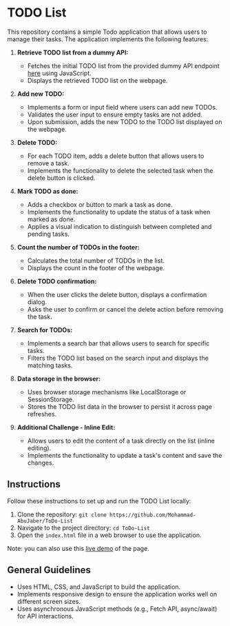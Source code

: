 # TODO List

This repository contains a simple Todo application that allows users to manage their tasks. The application implements
the following features:

1. **Retrieve TODO list from a dummy API:**
    - Fetches the initial TODO list from the provided dummy API endpoint [here](https://dummyjson.com/todos) using
      JavaScript.
    - Displays the retrieved TODO list on the webpage.

2. **Add new TODO:**
    - Implements a form or input field where users can add new TODOs.
    - Validates the user input to ensure empty tasks are not added.
    - Upon submission, adds the new TODO to the TODO list displayed on the webpage.

3. **Delete TODO:**
    - For each TODO item, adds a delete button that allows users to remove a task.
    - Implements the functionality to delete the selected task when the delete button is clicked.

4. **Mark TODO as done:**
    - Adds a checkbox or button to mark a task as done.
    - Implements the functionality to update the status of a task when marked as done.
    - Applies a visual indication to distinguish between completed and pending tasks.

5. **Count the number of TODOs in the footer:**
    - Calculates the total number of TODOs in the list.
    - Displays the count in the footer of the webpage.

6. **Delete TODO confirmation:**
    - When the user clicks the delete button, displays a confirmation dialog.
    - Asks the user to confirm or cancel the delete action before removing the task.

7. **Search for TODOs:**
    - Implements a search bar that allows users to search for specific tasks.
    - Filters the TODO list based on the search input and displays the matching tasks.

8. **Data storage in the browser:**
    - Uses browser storage mechanisms like LocalStorage or SessionStorage.
    - Stores the TODO list data in the browser to persist it across page refreshes.

9. **Additional Challenge - Inline Edit:**
    - Allows users to edit the content of a task directly on the list (inline editing).
    - Implements the functionality to update a task's content and save the changes.

## Instructions

Follow these instructions to set up and run the TODO List locally:

1. Clone the repository: `git clone https://github.com/Mohammad-AbuJaber/ToDo-List`
2. Navigate to the project directory: `cd ToDo-List`
3. Open the `index.html` file in a web browser to use the application.

Note: you can also use this [live demo](https://mohammad-abujaber.github.io/ToDo-List/) of the page.

## General Guidelines

- Uses HTML, CSS, and JavaScript to build the application.
- Implements responsive design to ensure the application works well on different screen sizes.
- Uses asynchronous JavaScript methods (e.g., Fetch API, async/await) for API interactions.
